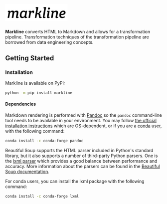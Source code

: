 # <img src="img/markline.svg" width="200">

**Markline** converts HTML to Markdown and allows for a transformation pipeline. Transformation techniques of the transformation pipeline are borrowed from data engineering concepts.


## Getting Started

### Installation

Markline is available on PyPI:

```bash
python -m pip install markline
```

#### Dependencies

Markdown rendering is performed with [Pandoc](https://pandoc.org/) so the `pandoc` command-line tool needs to be available in your environment. You may follow [the official installation instructions](https://pandoc.org/installing.html)
which are OS-dependent, or if you are a [conda](https://www.google.com/search?q=conda+python) user, with the following command:

```bash
conda install -c conda-forge pandoc
```

Beautiful Soup supports the HTML parser included in Python's standard library, but it also supports a number of third-party Python parsers. One is the [lxml parser](http://lxml.de/) which provides a good balance between performance and accuracy. More information about the parsers can be found in the [Beautiful Soup documentation](https://www.crummy.com/software/BeautifulSoup/bs4/doc/#installing-a-parser).

 For conda users, you can install the lxml package with the following command:

```bash
conda install -c conda-forge lxml
```
